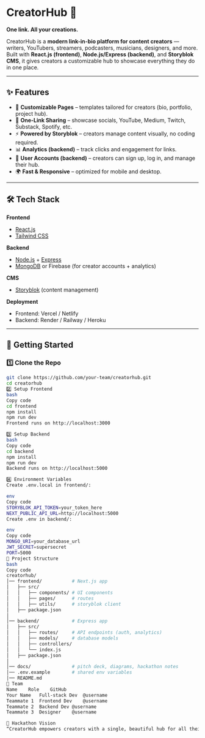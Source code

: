 # CreatorHub 🚀  
**One link. All your creations.**  

CreatorHub is a **modern link-in-bio platform for content creators** — writers, YouTubers, streamers, podcasters, musicians, designers, and more.  
Built with **React.js (frontend)**, **Node.js/Express (backend)**, and **Storyblok CMS**, it gives creators a customizable hub to showcase everything they do in one place.  

---

## ✨ Features  
- 🎨 **Customizable Pages** – templates tailored for creators (bio, portfolio, project hub).  
- 🔗 **One-Link Sharing** – showcase socials, YouTube, Medium, Twitch, Substack, Spotify, etc.  
- ⚡ **Powered by Storyblok** – creators manage content visually, no coding required.  
- 📊 **Analytics (backend)** – track clicks and engagement for links.  
- 🔐 **User Accounts (backend)** – creators can sign up, log in, and manage their hub.  
- 🌍 **Fast & Responsive** – optimized for mobile and desktop.  

---

## 🛠 Tech Stack  

**Frontend**  
- [React.js](https://reactjs.org/)  
- [Tailwind CSS](https://tailwindcss.com/)  

**Backend**  
- [Node.js](https://nodejs.org/) + [Express](https://expressjs.com/)  
- [MongoDB](https://www.mongodb.com/) or Firebase (for creator accounts + analytics)  

**CMS**  
- [Storyblok](https://www.storyblok.com/) (content management)  

**Deployment**  
- Frontend: Vercel / Netlify  
- Backend: Render / Railway / Heroku  

---

## 🚀 Getting Started  

### 1️⃣ Clone the Repo  
```bash
git clone https://github.com/your-team/creatorhub.git
cd creatorhub
2️⃣ Setup Frontend
bash
Copy code
cd frontend
npm install
npm run dev
Frontend runs on http://localhost:3000

3️⃣ Setup Backend
bash
Copy code
cd backend
npm install
npm run dev
Backend runs on http://localhost:5000

4️⃣ Environment Variables
Create .env.local in frontend/:

env
Copy code
STORYBLOK_API_TOKEN=your_token_here
NEXT_PUBLIC_API_URL=http://localhost:5000
Create .env in backend/:

env
Copy code
MONGO_URI=your_database_url
JWT_SECRET=supersecret
PORT=5000
📂 Project Structure
bash
Copy code
creatorhub/
│── frontend/           # Next.js app
│   ├── src/
│   │   ├── components/ # UI components
│   │   ├── pages/      # routes
│   │   ├── utils/      # storyblok client
│   ├── package.json
│
│── backend/            # Express app
│   ├── src/
│   │   ├── routes/     # API endpoints (auth, analytics)
│   │   ├── models/     # database models
│   │   ├── controllers/
│   │   └── index.js
│   ├── package.json
│
│── docs/               # pitch deck, diagrams, hackathon notes
│── .env.example        # shared env variables
│── README.md
👥 Team
Name	Role	GitHub
Your Name	Full-stack Dev	@username
Teammate 1	Frontend Dev	@username
Teammate 2	Backend Dev	@username
Teammate 3	Designer	@username

🎯 Hackathon Vision
“CreatorHub empowers creators with a single, beautiful hub for all their work — backed by analytics and customization, making it easier for fans to discover, engage, and connect.”

